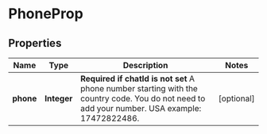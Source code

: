

# PhoneProp

## Properties

Name | Type | Description | Notes
------------ | ------------- | ------------- | -------------
**phone** | **Integer** | **Required if chatId is not set**  A phone number starting with the country code. You do not need to add your number.   USA example: 17472822486. |  [optional]



